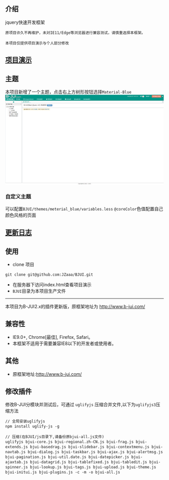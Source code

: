 ## 介绍

jquery快速开发框架

````
原项目许久不再维护，未对IE11/Edge等浏览器进行兼容测试，请慎重选择本框架。

本项目仅提供项目演示与个人部分修改
````

## [项目演示](http://121.43.171.70/B-JUI/)

## 主题
本项目新增了一个主题，点击右上方树形按钮选择`Material-Blue`
![Material-Blue](./images/theme01.png)

### 自定义主题
可以配置`BJUI/themes/meterial_blue/variables.less` `@coreColor`色值配置自己颜色风格的页面

## [更新日志](./CHANGELOG.md)


## 使用

- clone 项目
````
git clone git@github.com:JZaaa/BJUI.git 
````
- 在服务器下访问index.html查看项目演示
- `BJUI`目录为本项目生产文件

--------------------------------------------------

本项目为B-JUI2.x的插件更新版，原框架地址为 http://www.b-jui.com/

## 兼容性

- IE9.0+, Chrome[最佳], Firefox, Safari。
- 本框架不适用于需要兼容IE8以下的开发者或使用者。


## 其他

- 原框架地址:http://www.b-jui.com/

## 修改插件

修改B-JUI分模块并测试后，可通过 ``uglifyjs`` 压缩合并文件,以下为``uglifyjs3``压缩方法

````
// 全局安装uglifyjs
npm install uglify-js -g

// 压缩(在BJUI/js目录下,请备份原bjui-all.js文件)
uglifyjs bjui-core.js bjui-regional.zh-CN.js bjui-frag.js bjui-extends.js bjui-basedrag.js bjui-slidebar.js bjui-contextmenu.js bjui-navtab.js bjui-dialog.js bjui-taskbar.js bjui-ajax.js bjui-alertmsg.js bjui-pagination.js bjui-util.date.js bjui-datepicker.js bjui-ajaxtab.js bjui-datagrid.js bjui-tablefixed.js bjui-tabledit.js bjui-spinner.js bjui-lookup.js bjui-tags.js bjui-upload.js bjui-theme.js bjui-initui.js bjui-plugins.js -c -m -o bjui-all.js
````
